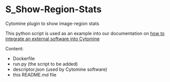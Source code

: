 # S_Show-Region-Stats

Cytomine plugin to show image-region stats

This python script is used as an example into our documentation on [how to integrate an external software into Cytomine](https://doc.cytomine.org/Add-an-external-software-to-Cytomine)

Content:

- Dockerfile
- run.py (the script to be added)
- descriptor.json (used by Cytomine software)
- this README.md file

